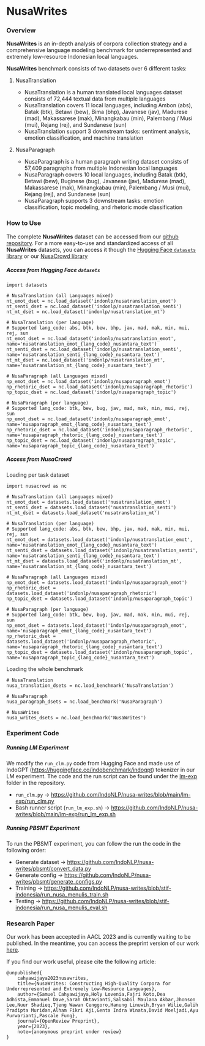 # NusaWrites

### Overview
**NusaWrites** is an in-depth analysis of corpora collection strategy and a comprehensive language modeling benchmark for underrepresented and extremely low-resource Indonesian local languages.

**NusaWrites** benchmark consists of two datasets over 6 different tasks: 
1. NusaTranslation 
	- NusaTranslation is a human translated local languages dataset consists of 72,444 textual data from multiple languages
	- NusaTranslation covers 11 local languages, including Ambon (abs), Batak (btk), Betawi (bew), Bima (bhp), Javanese (jav), Madurese (mad), Makassarese (mak), Minangkabau (min), Palembang / Musi (mui), Rejang (rej), and Sundanese (sun)
	- NusaTranslation support 3 downstream tasks: sentiment analysis, emotion classification, and machine translation
	
2. NusaParagraph
	- NusaParagraph is a human paragraph writing dataset consists of 57,409 paragraphs from multiple Indonesian local languages
	- NusaParagraph covers 10 local languages, including Batak (btk), Betawi (bew), Buginese (bug), Javanese (jav), Madurese (mad), Makassarese (mak), Minangkabau (min), Palembang / Musi (mui), Rejang (rej), and Sundanese (sun)
	- NusaParagraph supports 3 downstream tasks: emotion classification, topic modeling, and rhetoric mode classification

### How to Use

The complete **NusaWrites** dataset can be accessed from our [github repository](https://github.com/IndoNLP/nusa-writes). 
For a more easy-to-use and standardized access of all **NusaWrites** datasets, you can access it though the [Hugging Face `datasets` library]() or our [NusaCrowd library]()

##### Access from Hugging Face `datasets`
```
import datasets

# NusaTranslation (all Languages mixed)
nt_emot_dset = nc.load_dataset('indonlp/nusatranslation_emot')
nt_senti_dset = nc.load_dataset('indonlp/nusatranslation_senti')
nt_mt_dset = nc.load_dataset('indonlp/nusatranslation_mt')

# NusaTranslation (per language)
# Supported lang_code: abs, btk, bew, bhp, jav, mad, mak, min, mui, rej, sun
nt_emot_dset = nc.load_dataset('indonlp/nusatranslation_emot', name='nusatranslation_emot_{lang_code}_nusantara_text')
nt_senti_dset = nc.load_dataset('indonlp/nusatranslation_senti', name='nusatranslation_senti_{lang_code}_nusantara_text')
nt_mt_dset = nc.load_dataset('indonlp/nusatranslation_mt', name='nusatranslation_mt_{lang_code}_nusantara_text')

# NusaParagraph (all Languages mixed)
np_emot_dset = nc.load_dataset('indonlp/nusaparagraph_emot')
np_rhetoric_dset = nc.load_dataset('indonlp/nusaparagraph_rhetoric')
np_topic_dset = nc.load_dataset('indonlp/nusaparagraph_topic')

# NusaParagraph (per language)
# Supported lang_code: btk, bew, bug, jav, mad, mak, min, mui, rej, sun
np_emot_dset = nc.load_dataset('indonlp/nusaparagraph_emot', name='nusaparagraph_emot_{lang_code}_nusantara_text')
np_rhetoric_dset = nc.load_dataset('indonlp/nusaparagraph_rhetoric', name='nusaparagraph_rhetoric_{lang_code}_nusantara_text')
np_topic_dset = nc.load_dataset('indonlp/nusaparagraph_topic', name='nusaparagraph_topic_{lang_code}_nusantara_text')
```

##### Access from NusaCrowd

Loading per task dataset
```
import nusacrowd as nc

# NusaTranslation (all Languages mixed)
nt_emot_dset = datasets.load_dataset('nusatranslation_emot')
nt_senti_dset = datasets.load_dataset('nusatranslation_senti')
nt_mt_dset = datasets.load_dataset('nusatranslation_mt')

# NusaTranslation (per language)
# Supported lang_code: abs, btk, bew, bhp, jav, mad, mak, min, mui, rej, sun
nt_emot_dset = datasets.load_dataset('indonlp/nusatranslation_emot', name='nusatranslation_emot_{lang_code}_nusantara_text')
nt_senti_dset = datasets.load_dataset('indonlp/nusatranslation_senti', name='nusatranslation_senti_{lang_code}_nusantara_text')
nt_mt_dset = datasets.load_dataset('indonlp/nusatranslation_mt', name='nusatranslation_mt_{lang_code}_nusantara_text')

# NusaParagraph (all Languages mixed)
np_emot_dset = datasets.load_dataset('indonlp/nusaparagraph_emot')
np_rhetoric_dset = datasets.load_dataset('indonlp/nusaparagraph_rhetoric')
np_topic_dset = datasets.load_dataset('indonlp/nusaparagraph_topic')

# NusaParagraph (per language)
# Supported lang_code: btk, bew, bug, jav, mad, mak, min, mui, rej, sun
np_emot_dset = datasets.load_dataset('indonlp/nusaparagraph_emot', name='nusaparagraph_emot_{lang_code}_nusantara_text')
np_rhetoric_dset = datasets.load_dataset('indonlp/nusaparagraph_rhetoric', name='nusaparagraph_rhetoric_{lang_code}_nusantara_text')
np_topic_dset = datasets.load_dataset('indonlp/nusaparagraph_topic', name='nusaparagraph_topic_{lang_code}_nusantara_text')
```

Loading the whole benchmark
```
# NusaTranslation
nusa_translation_dsets = nc.load_benchmark('NusaTranslation')

# NusaParagraph
nusa_paragraph_dsets = nc.load_benchmark('NusaParagraph')

# NusaWrites
nusa_writes_dsets = nc.load_benchmark('NusaWrites')
```

### Experiment Code

##### Running LM Experiment

We modify the `run_clm.py` code from Hugging Face and made use of IndoGPT (https://huggingface.co/indobenchmark/indogpt) tokenizer in our LM experiment. 
The code and the run script can be found under the [lm-exp](https://github.com/IndoNLP/nusa-writes/tree/main/lm-exp) folder in the repository.
- `run_clm.py` → https://github.com/IndoNLP/nusa-writes/blob/main/lm-exp/run_clm.py
- Bash runner script (`run_lm_exp.sh`) → https://github.com/IndoNLP/nusa-writes/blob/main/lm-exp/run_lm_exp.sh

##### Running PBSMT Experiment

To run the PBSMT experiment, you can follow the run the code in the following order:
- Generate dataset → https://github.com/IndoNLP/nusa-writes/pbsmt/convert_data.py
- Generate config → https://github.com/IndoNLP/nusa-writes/pbsmt/generate_configs.py
- Training → https://github.com/IndoNLP/nusa-writes/blob/stif-indonesia/run_nusa_menulis_train.sh
- Testing → https://github.com/IndoNLP/nusa-writes/blob/stif-indonesia/run_nusa_menulis_eval.sh 


### Research Paper
Our work has been accepted in AACL 2023 and is currently waiting to be published. In the meantime, you can access the preprint version of our work [here](https://openreview.net/forum?id=gftlYED4KRp). 

If you find our work useful, please cite the following article:
```
@unpublished{              
	cahyawijaya2023nusawrites,              
	title={NusaWrites: Constructing High-Quality Corpora for Underrepresented and Extremely Low-Resource Languages},              
	author={Samuel Cahyawijaya,Holy Lovenia,Fajri Koto,Dea Adhista,Emmanuel Dave,Sarah Oktavianti,Salsabil Maulana Akbar,Jhonson Lee,Nuur Shadieq,Tjeng Wawan Cenggoro,Hanung Linuwih,Bryan Wilie,Galih Pradipta Muridan,Alham Fikri Aji,Genta Indra Winata,David Moeljadi,Ayu Purwarianti,Pascale Fung},              
	journal={OpenReview Preprint},              
	year={2023},              
	note={anonymous preprint under review}          
}
```
